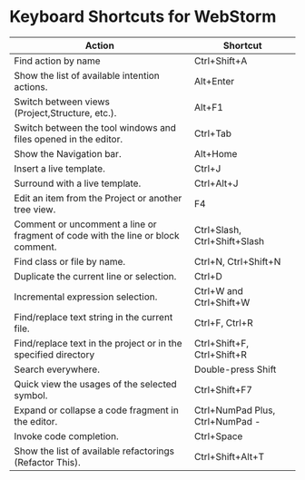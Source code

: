 # Keyboard Shortcuts for WebStorm #

|       Action                                                  				  |     Shortcut                                  |
| ------------------------------------------------------------------------------- | --------------------------------------------- |
| Find action by name 															  | Ctrl+Shift+A   							      |
| Show the list of available intention actions. 								  | Alt+Enter 									  |
| Switch between views (Project,Structure, etc.). 				                  | Alt+F1 										  |
| Switch between the tool windows and files opened in the editor. 				  | Ctrl+Tab 									  |
| Show the Navigation bar. 														  | Alt+Home  									  |
| Insert a live template. 														  | Ctrl+J 										  |
| Surround with a live template. 												  | Ctrl+Alt+J 									  |
| Edit an item from the Project or another tree view. 							  | F4 											  |
| Comment or uncomment a line or fragment of code with the line or block comment. | Ctrl+Slash, Ctrl+Shift+Slash 				  |
| Find class or file by name. 													  | Ctrl+N, Ctrl+Shift+N 						  |
| Duplicate the current line or selection.  									  | Ctrl+D 										  |
| Incremental expression selection. 											  | Ctrl+W and Ctrl+Shift+W 					  |
| Find/replace text string in the current file. 								  | Ctrl+F, Ctrl+R 								  |
| Find/replace text in the project or in the specified directory 				  | Ctrl+Shift+F, Ctrl+Shift+R 					  |
| Search everywhere. 															  | Double-press Shift 							  |
| Quick view the usages of the selected symbol. 								  | Ctrl+Shift+F7 								  |
| Expand or collapse a code fragment in the editor. 							  | Ctrl+NumPad Plus, Ctrl+NumPad - 			  |
| Invoke code completion. 														  | Ctrl+Space 									  |
| Show the list of available refactorings (Refactor This). 						  | Ctrl+Shift+Alt+T 							  |